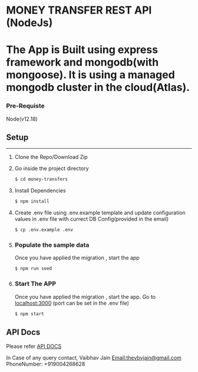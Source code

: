 # MONEY TRANSFER REST API (NodeJs)

The App is Built using express framework and mongodb(with mongoose).
It is using a managed mongodb cluster in the cloud(Atlas).  
==========================

### Pre-Requiste

Node(v12.18)

## Setup

---

1.  Clone the Repo/Download Zip

2.  Go inside the project directory

    ```sh
    $ cd money-transfers
    ```

3.  Install Dependencies

    ```sh
    $ npm install
    ```

4.  Create .env file using .env.example template and update configuration values in .env file with currect DB Config(provided in the email)
    ```sh
    $ cp .env.example .env
    ```


5)  ### Populate the sample data

    Once you have applied the migration , start the app

    ```sh
    $ npm run seed
    ```
    
6)  ### Start The APP

    Once you have applied the migration , start the app. Go to [localhost:3000](localhost:3000) (port can be set in the .env file)

    ```sh
    $ npm start
    ```

## API Docs

Please refer [API DOCS](./APIDOC.MD)

In Case of any query contact,
Vaibhav Jain
[Email:thevbvjain@gmail.com](mailto:thevbvjain@gmail.com)
PhoneNumber: +919004268628
